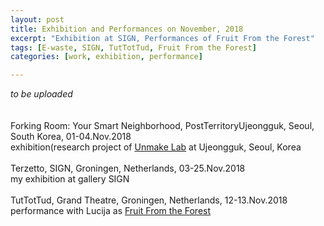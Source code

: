 ```yaml
---
layout: post
title: Exhibition and Performances on November, 2018
excerpt: "Exhibition at SIGN, Performances of Fruit From the Forest"
tags: [E-waste, SIGN, TutTotTud, Fruit From the Forest]
categories: [work, exhibition, performance]

---
```


*to be uploaded*
<br><br>
<br>
Forking Room: Your Smart Neighborhood, PostTerritoryUjeongguk, Seoul, South Korea, 01-04.Nov.2018
<br>
exhibition(research project of [Unmake Lab](http://www.unmakelab.org/) at Ujeongguk, Seoul, Korea
<br><br>
Terzetto, SIGN, Groningen, Netherlands, 03-25.Nov.2018
<br>
my exhibition at gallery SIGN
<br><br>
TutTotTud, Grand Theatre, Groningen, Netherlands, 12-13.Nov.2018
<br>
performance with Lucija as [Fruit From the Forest](https://fruitfromtheforest.com)
<br><br>
